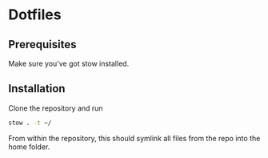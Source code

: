 # Dotfiles

## Prerequisites

Make sure you've got stow installed.

## Installation

Clone the repository and run

```sh
stow . -t ~/
```

From within the repository, this should symlink all files from the repo into the home folder.
